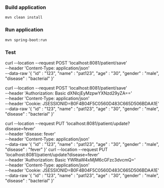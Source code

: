 ### Build application
```
mvn clean install
```
### Run application
```
mvn spring-boot:run
```

### Test
curl --location --request POST 'localhost:8081/patient/save' \
--header 'Content-Type: application/json' \
--data-raw '{
"id" : "123",
"name" : "pat123",
"age" : "30",
"gender" : "male",
"disease" : "bacterial"
}'

curl --location --request POST 'localhost:8081/patient/save' \
--header 'Authorization: Basic dXNlcjEyMzpwYXNzd29yZA==' \
--header 'Content-Type: application/json' \
--header 'Cookie: JSESSIONID=B0F4B04F5C0560D483C665D506BDAA1E' \
--data-raw '{
"id" : "123",
"name" : "pat123",
"age" : "30",
"gender" : "male",
"disease" : "bacterial"
}'



curl --location --request PUT 'localhost:8081/patient/update?disease=fever' \
--header 'disease: fever' \
--header 'Content-Type: application/json' \
--data-raw '{
"id" : "123",
"name" : "pat123",
"age" : "30",
"gender" : "male",
"disease" : "fever"
}'
curl --location --request PUT 'localhost:8081/patient/update?disease=fever' \
--header 'Authorization: Basic YWRtaW4xMjM6cGFzc3dvcmQ=' \
--header 'Content-Type: application/json' \
--header 'Cookie: JSESSIONID=B0F4B04F5C0560D483C665D506BDAA1E' \
--data-raw '{
"id" : "123",
"name" : "pat123",
"age" : "30",
"gender" : "male",
"disease" : "bacterial"
}'


